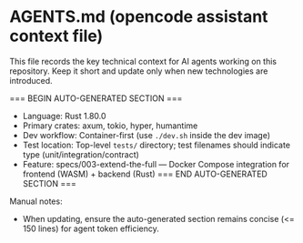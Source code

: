 # AGENTS.md (opencode assistant context file)

This file records the key technical context for AI agents working on this repository. Keep it short and update only when new technologies are introduced.

=== BEGIN AUTO-GENERATED SECTION ===
- Language: Rust 1.80.0
- Primary crates: axum, tokio, hyper, humantime
- Dev workflow: Container-first (use `./dev.sh` inside the dev image)
- Test location: Top-level `tests/` directory; test filenames should indicate type (unit/integration/contract)
- Feature: specs/003-extend-the-full — Docker Compose integration for frontend (WASM) + backend (Rust)
=== END AUTO-GENERATED SECTION ===

Manual notes:
- When updating, ensure the auto-generated section remains concise (<= 150 lines) for agent token efficiency.
